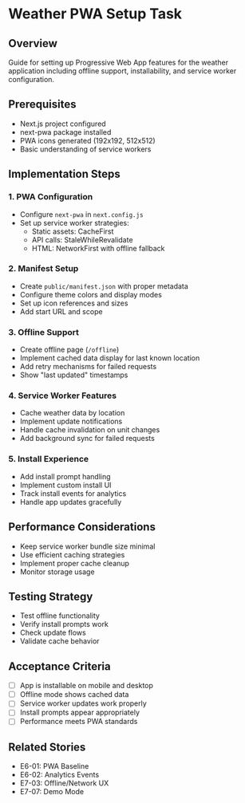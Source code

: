 # Weather PWA Setup Task

## Overview
Guide for setting up Progressive Web App features for the weather application including offline support, installability, and service worker configuration.

## Prerequisites
- Next.js project configured
- next-pwa package installed
- PWA icons generated (192x192, 512x512)
- Basic understanding of service workers

## Implementation Steps

### 1. PWA Configuration
- Configure `next-pwa` in `next.config.js`
- Set up service worker strategies:
  - Static assets: CacheFirst
  - API calls: StaleWhileRevalidate
  - HTML: NetworkFirst with offline fallback

### 2. Manifest Setup
- Create `public/manifest.json` with proper metadata
- Configure theme colors and display modes
- Set up icon references and sizes
- Add start URL and scope

### 3. Offline Support
- Create offline page (`/offline`)
- Implement cached data display for last known location
- Add retry mechanisms for failed requests
- Show "last updated" timestamps

### 4. Service Worker Features
- Cache weather data by location
- Implement update notifications
- Handle cache invalidation on unit changes
- Add background sync for failed requests

### 5. Install Experience
- Add install prompt handling
- Implement custom install UI
- Track install events for analytics
- Handle app updates gracefully

## Performance Considerations
- Keep service worker bundle size minimal
- Use efficient caching strategies
- Implement proper cache cleanup
- Monitor storage usage

## Testing Strategy
- Test offline functionality
- Verify install prompts work
- Check update flows
- Validate cache behavior

## Acceptance Criteria
- [ ] App is installable on mobile and desktop
- [ ] Offline mode shows cached data
- [ ] Service worker updates work properly
- [ ] Install prompts appear appropriately
- [ ] Performance meets PWA standards

## Related Stories
- E6-01: PWA Baseline
- E6-02: Analytics Events
- E7-03: Offline/Network UX
- E7-07: Demo Mode
